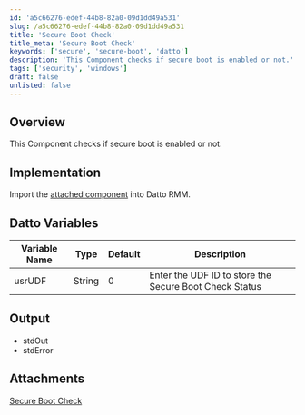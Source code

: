 ```yaml
---
id: 'a5c66276-edef-44b8-82a0-09d1dd49a531'
slug: /a5c66276-edef-44b8-82a0-09d1dd49a531
title: 'Secure Boot Check'
title_meta: 'Secure Boot Check'
keywords: ['secure', 'secure-boot', 'datto']
description: 'This Component checks if secure boot is enabled or not.'
tags: ['security', 'windows']
draft: false
unlisted: false
---
```


## Overview

This Component checks if secure boot is enabled or not.

## Implementation

Import the [attached component](../../../static/attachments/secure-boot-check.cpt) into Datto RMM.

## Datto Variables

| Variable Name | Type | Default | Description |
| ------------- | ---- | ------- | ----------- |
| usrUDF | String | 0 | Enter the UDF ID to store the Secure Boot Check Status |

## Output

- stdOut  
- stdError  

## Attachments

[Secure Boot Check](../../../static/attachments/secure-boot-check.cpt)
